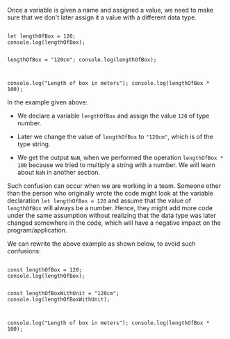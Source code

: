 Once a variable is given a name
and
assigned a value,
we need to make sure that we don't
later assign it a value with
a different data type.

<codeblock language="javascript" type="lesson">
<code>
let lengthOfBox = 120;
console.log(lengthOfBox);

lengthOfBox = "120cm";
console.log(lengthOfBox);

console.log("Length of box in meters");
console.log(lengthOfBox * 100);
</code>
</codeblock>

In the example given above:

- We declare a variable `lengthOfBox`
  and
  assign the value `120` of type number.

- Later we change the value
  of `lengthOfBox` to `"120cm"`,
  which is of the type string.

- We get the output `NaN`,
  when we performed
  the operation `lengthOfBox * 100`
  because we tried to
  multiply a string with a number.
  We will learn about `NaN` in another section.

Such confusion can occur
when we are working in a team.
Someone other than the person
who originally wrote the code
might look at the variable declaration
`let lengthOfBox = 120`
and
assume that the value of `lengthOfBox`
will always be a number.
Hence, they might add more
code under the same assumption
without realizing that
the data type was later changed
somewhere in the code,
which will have a negative impact
on the program/application.

We can rewrite the above example
as shown below,
to avoid such confusions:

<codeblock language="javascript" type="lesson">
<code>
const lengthOfBox = 120;
console.log(lengthOfBox);

const lengthOfBoxWithUnit = "120cm";
console.log(lengthOfBoxWithUnit);

console.log("Length of box in meters");
console.log(lengthOfBox * 100);
</code>
</codeblock>